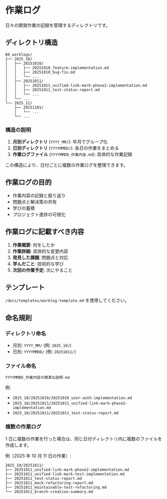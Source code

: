 # 作業ログ

日々の開発作業の記録を管理するディレクトリです。

## ディレクトリ構造

```
08_worklogs/
├── 2025_10/
│   ├── 20251010/
│   │   ├── 20251010_feature-implementation.md
│   │   ├── 20251010_bug-fix.md
│   │   └── ...
│   ├── 20251011/
│   │   ├── 20251011_unified-link-mark-phase2-implementation.md
│   │   ├── 20251011_test-status-report.md
│   │   └── ...
│   └── ...
└── 2025_11/
    ├── 20251101/
    │   └── ...
    └── ...
```

### 構造の説明

1. **月別ディレクトリ** (`YYYY_MM/`): 年月でグループ化
2. **日別ディレクトリ** (`YYYYMMDD/`): 各日の作業をまとめる
3. **作業ログファイル** (`YYYYMMDD_作業内容.md`): 具体的な作業記録

この構造により、日付ごとに複数の作業ログを整理できます。

## 作業ログの目的

- 作業内容の記録と振り返り
- 問題点と解決策の共有
- 学びの蓄積
- プロジェクト進捗の可視化

## 作業ログに記載すべき内容

1. **作業概要**: 何をしたか
2. **作業詳細**: 具体的な変更内容
3. **発見した課題**: 問題点と対応
4. **学んだこと**: 技術的な学び
5. **次回の作業予定**: 次にやること

## テンプレート

`/docs/templates/worklog-template.md` を使用してください。

## 命名規則

### ディレクトリ命名

- 月別: `YYYY_MM/` (例: `2025_10/`)
- 日別: `YYYYMMDD/` (例: `20251011/`)

### ファイル命名

`YYYYMMDD_作業内容の簡潔な説明.md`

例:

- `2025_10/20251010/20251010_user-auth-implementation.md`
- `2025_10/20251011/20251011_unified-link-mark-phase2-implementation.md`
- `2025_10/20251011/20251011_test-status-report.md`

### 複数の作業ログ

1 日に複数の作業を行った場合は、同じ日付ディレクトリ内に複数のファイルを作成します。

例（2025 年 10 月 11 日の作業）:

```
2025_10/20251011/
├── 20251011_unified-link-mark-phase2-implementation.md
├── 20251011_unified-link-mark-test-implementation.md
├── 20251011_test-status-report.md
├── 20251011_mock-refactoring-report.md
├── 20251011_maintainable-test-refactoring.md
└── 20251011_branch-creation-summary.md
```
